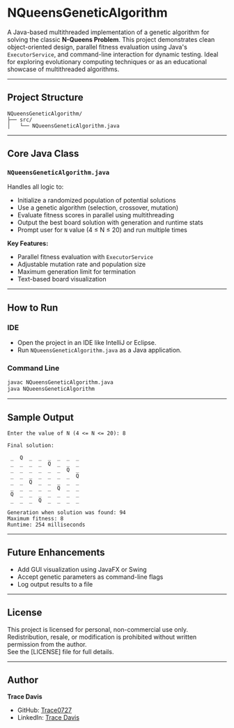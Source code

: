 # NQueensGeneticAlgorithm

A Java-based multithreaded implementation of a genetic algorithm for solving the classic **N-Queens Problem**. This project demonstrates clean object-oriented design, parallel fitness evaluation using Java's `ExecutorService`, and command-line interaction for dynamic testing. Ideal for exploring evolutionary computing techniques or as an educational showcase of multithreaded algorithms.

---

## Project Structure

```
NQueensGeneticAlgorithm/
├── src/
│   └── NQueensGeneticAlgorithm.java
```

---



## Core Java Class

### `NQueensGeneticAlgorithm.java`
Handles all logic to:
- Initialize a randomized population of potential solutions
- Use a genetic algorithm (selection, crossover, mutation)
- Evaluate fitness scores in parallel using multithreading
- Output the best board solution with generation and runtime stats
- Prompt user for `N` value (4 ≤ N ≤ 20) and run multiple times

**Key Features:**
- Parallel fitness evaluation with `ExecutorService`
- Adjustable mutation rate and population size
- Maximum generation limit for termination
- Text-based board visualization

---



## How to Run

### IDE
- Open the project in an IDE like IntelliJ or Eclipse.
- Run `NQueensGeneticAlgorithm.java` as a Java application.

### Command Line
```bash
javac NQueensGeneticAlgorithm.java
java NQueensGeneticAlgorithm
```

---



## Sample Output

```
Enter the value of N (4 <= N <= 20): 8

Final solution:

 _  Q  _  _  _  _  _  _ 
 _  _  _  _  Q  _  _  _ 
 _  _  _  _  _  _  Q  _ 
 _  _  _  _  _  _  _  Q 
 _  _  Q  _  _  _  _  _ 
 _  _  _  _  _  Q  _  _ 
 Q  _  _  _  _  _  _  _ 
 _  _  _  Q  _  _  _  _ 

Generation when solution was found: 94  
Maximum fitness: 8  
Runtime: 254 milliseconds
```

---



## Future Enhancements

- Add GUI visualization using JavaFX or Swing  
- Accept genetic parameters as command-line flags  
- Log output results to a file  

---



## License
This project is licensed for personal, non-commercial use only. Redistribution, resale, or modification is prohibited without written permission from the author.  
See the [LICENSE] file for full details.



---



## Author  
**Trace Davis**  
- GitHub: [Trace0727](https://github.com/Trace0727)  
- LinkedIn: [Trace Davis](https://www.linkedin.com/in/trace-d-926380138/)
